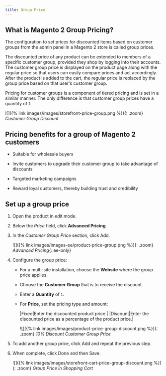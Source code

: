 ```yaml
---
title: Group Price
---
```


## What is Magento 2 Group Pricing?

The configuration to set prices for discounted items based on customer groups from the admin panel in a Magento 2 store is called group prices.

The discounted price of any product can be extended to members of a specific customer group, provided they shop by logging into their accounts. The customer group price is displayed on the product page along with the regular price so that users can easily compare prices and act accordingly. After the product is added to the cart, the regular price is replaced by the group price based on that user's customer group.

Pricing for customer groups is a component of tiered pricing and is set in a similar manner. The only difference is that customer group prices have a quantity of 1.

![]({% link images/images/storefront-price-group.png %}){: .zoom}
_Customer Group Discount_

## Pricing benefits for a group of Magento 2 customers

- Suitable for wholesale buyers

- Invite customers to upgrade their customer group to take advantage of discounts

- Targeted marketing campaigns

- Reward loyal customers, thereby building trust and credibility

## Set up a group price

1. Open the product in edit mode.

1. Below the _Price_ field, click **Advanced Pricing**.

1. In the _Customer Group Price_ section, click <span class="btn">Add</span>.

   ![]({% link images/images-ee/product-price-group.png %}){: .zoom}
   _Advanced Pricing_{:.ee-only}

1. Configure the group price:

    - For a multi-site installation, choose the **Website** where the group price applies.

    - Choose the **Customer Group** that is to receive the discount.

    - Enter a **Quantity** of `1`.

    - For **Price**, set the pricing type and amount:

        |Fixed|Enter the discounted product price.|
        |Discount|Enter the discounted price as a percentage of the product price.|

        ![]({% link images/images/product-price-group-discount.png %}){: .zoom}
        _10% Discount Customer Group Price_

1. To add another group price, click <span class="btn">Add</span> and repeat the previous step.

1. When complete, click <span class="btn">Done</span> and then <span class="btn">Save</span>.

    ![]({% link images/images/storefront-cart-price-group-discount.png %}){: .zoom}
    _Group Price in Shopping Cart_
